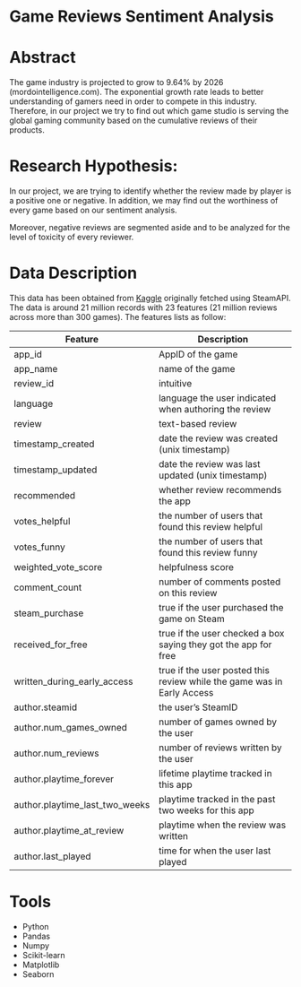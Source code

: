 # Game Reviews Sentiment Analysis

# Abstract
The game industry is projected to grow to 9.64% by 2026 (mordointelligence.com). The exponential growth rate leads to better understanding of gamers need in order to compete in this industry. Therefore, in our project we try to find out which game studio is serving the global gaming community based on the cumulative reviews of their products.

# Research Hypothesis:
In our project, we are trying to identify whether the review made by player is a positive one or negative. In addition, we may find out the worthiness of every game based on our sentiment analysis.

Moreover, negative reviews are segmented aside and to be analyzed for the level of toxicity of every reviewer.

# Data Description
This data has been obtained from [Kaggle](https://www.kaggle.com/najzeko/steam-reviews-2021) originally fetched using SteamAPI. The data is around 21 million records with 23 features (21 million reviews across more than 300 games). The features lists as follow:

|Feature                       |Description|
|------------------------------|-----------|
|app_id                        | AppID of the game|
|app_name                      | name of the game|
|review_id                     | intuitive  |
|language                      | language the user indicated when authoring the review|
|review                        | text-based review|
|timestamp_created             | date the review was created (unix timestamp)|
|timestamp_updated             | date the review was last updated (unix timestamp)|
|recommended                   | whether review recommends the app|
|votes_helpful                 |  the number of users that found this review helpful|
|votes_funny                   |  the number of users that found this review funny|
|weighted_vote_score           |  helpfulness score|
|comment_count                 | number of comments posted on this review|
|steam_purchase                | true if the user purchased the game on Steam|
|received_for_free             | true if the user checked a box saying they got the app for free|
|written_during_early_access   | true if the user posted this review while the game was in Early Access|
|author.steamid                | the user’s SteamID|
|author.num_games_owned        | number of games owned by the user|
|author.num_reviews            | number of reviews written by the user|
|author.playtime_forever       | lifetime playtime tracked in this app|
|author.playtime_last_two_weeks| playtime tracked in the past two weeks for this app |
|author.playtime_at_review     | playtime when the review was written|
|author.last_played            | time for when the user last played|


# Tools
* Python
* Pandas
* Numpy
* Scikit-learn 
* Matplotlib
* Seaborn
